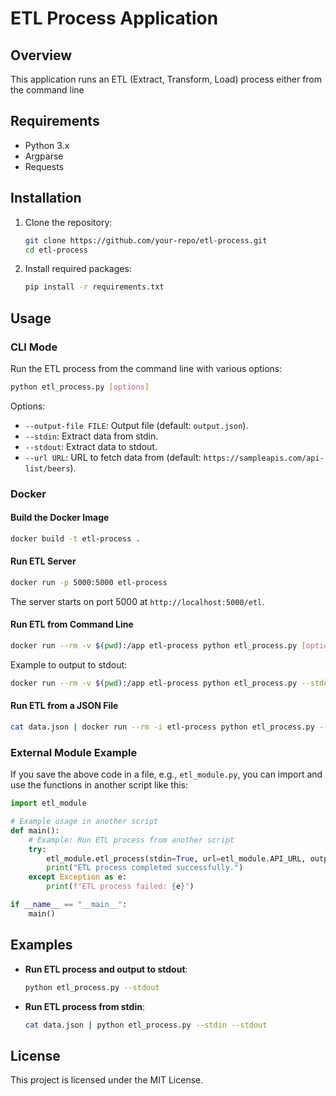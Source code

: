 # ETL Process Application

## Overview
This application runs an ETL (Extract, Transform, Load) process either from the command line

## Requirements
- Python 3.x
- Argparse
- Requests

## Installation
1. Clone the repository:
   ```bash
   git clone https://github.com/your-repo/etl-process.git
   cd etl-process
   ```
2. Install required packages:
   ```bash
   pip install -r requirements.txt
   ```

## Usage

### CLI Mode

Run the ETL process from the command line with various options:

```bash
python etl_process.py [options]
```

Options:
- `--output-file FILE`: Output file (default: `output.json`).
- `--stdin`: Extract data from stdin.
- `--stdout`: Extract data to stdout.
- `--url URL`: URL to fetch data from (default: `https://sampleapis.com/api-list/beers`).

### Docker

#### Build the Docker Image

```bash
docker build -t etl-process .
```

#### Run ETL Server

```bash
docker run -p 5000:5000 etl-process
```
The server starts on port 5000 at `http://localhost:5000/etl`.

#### Run ETL from Command Line

```bash
docker run --rm -v $(pwd):/app etl-process python etl_process.py [options]
```

Example to output to stdout:
```bash
docker run --rm -v $(pwd):/app etl-process python etl_process.py --stdout
```

#### Run ETL from a JSON File

```bash
cat data.json | docker run --rm -i etl-process python etl_process.py --stdin --stdout
```

### External Module Example

If you save the above code in a file, e.g., `etl_module.py`, you can import and use the functions in another script like this:

```python
import etl_module

# Example usage in another script
def main():
    # Example: Run ETL process from another script
    try:
        etl_module.etl_process(stdin=True, url=etl_module.API_URL, output_file='other_output.json', stdout=False)
        print("ETL process completed successfully.")
    except Exception as e:
        print(f"ETL process failed: {e}")

if __name__ == "__main__":
    main()
```

## Examples

- **Run ETL process and output to stdout**:
  ```bash
  python etl_process.py --stdout
  ``` 

- **Run ETL process from stdin**:
  ```bash
  cat data.json | python etl_process.py --stdin --stdout
  ```

## License
This project is licensed under the MIT License.
